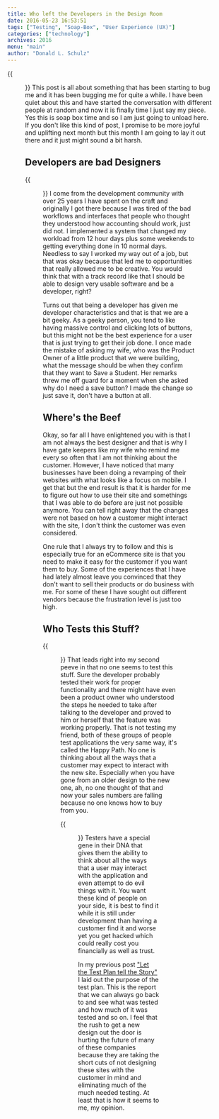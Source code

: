 ```yaml
---
title: Who left the Developers in the Design Room
date: 2016-05-23 16:53:51
tags: ["Testing", "Soap-Box", "User Experience (UX)"]
categories: ["technology"]
archives: 2016
menu: "main"
author: "Donald L. Schulz"
---
```

{{<figure class="left" src="/images/SoapBox.jpg" width="100" alt="My Opinion">}}
This post is all about something that has been starting to bug me and it has been bugging me for quite a while.  I have been quiet about this and have started the conversation with different people at random and now it is finally time I just say my piece.  Yes this is soap box time and so I am just going to unload here.  If you don't like this kind of post, I promise to be more joyful and uplifting next month but this month I am going to lay it out there and it just might sound a bit harsh.

## Developers are bad Designers
{{<figure class="right" src="/images/BadDesign.png" width="250" alt="Not very practical">}}
I come from the development community with over 25 years I have spent on the craft and originally I got there because I was tired of the bad workflows and interfaces that people who thought they understood how accounting should work, just did not.  I implemented a system that changed my workload from 12 hour days plus some weekends to getting everything done in 10 normal days.  Needless to say I worked my way out of a job, but that was okay because that led me to opportunities that really allowed me to be creative.  You would think that with a track record like that I should be able to design very usable software and be a developer, right?

Turns out that being a developer has given me developer characteristics and that is that we are a bit geeky.  As a geeky person, you tend to like having massive control and clicking lots of buttons, but this might not be the best experience for a user that is just trying to get their job done.  I once made the mistake of asking my wife, who was the Product Owner of a little product that we were building, what the message should be when they confirm that they want to Save a Student.  Her remarks threw me off guard for a moment when she asked why do I need a save button?  I made the change so just save it, don't have a button at all.  

## Where's the Beef
Okay, so far all I have enlightened you with is that I am not always the best designer and that is why I have gate keepers like my wife who remind me every so often that I am not thinking about the customer.  However, I have noticed that many businesses have been doing a revamping of their websites with what looks like a focus on mobile.  I get that but the end result is that it is harder for me to figure out how to use their site and somethings that I was able to do before are just not possible anymore.  You can tell right away that the changes were not based on how a customer might interact with the site, I don't think the customer was even considered.

One rule that I always try to follow and this is especially true for an eCommerce site is that you need to make it easy for the customer if you want them to buy.  Some of the experiences that I have had lately almost leave you convinced that they don't want to sell their products or do business with me.  For some of these I have sought out different vendors because the frustration level is just too high.

## Who Tests this Stuff?
{{<figure class="right" src="/images/LackOfTesting.jpg" width="250" alt="Anyone Testing This">}}
That leads right into my second peeve in that no one seems to test this stuff.  Sure the developer probably tested their work for proper functionality and there might have even been a product owner who understood the steps he needed to take after talking to the developer and proved to him or herself that the feature was working properly.  That is not testing my friend, both of these groups of people test applications the very same way, it's called the Happy Path.  No one is thinking about all the ways that a customer may expect to interact with the new site.  Especially when you have gone from an older design to the new one, ah, no one thought of that and now your sales numbers are falling because no one knows how to buy from you.

{{<figure class="left" src="/images/NoTesting.jpg" width="150" alt="No Testing Needed Here">}}
Testers have a special gene in their DNA that gives them the ability to think about all the ways that a user may interact with the application and even attempt to do evil things with it.  You want these kind of people on your side, it is best to find it while it is still under development than having a customer find it and worse yet you get hacked which could really cost you financially as well as trust.

In my previous post ["Let the Test Plan tell the Story"](/2016/04/Let-the-Test-Plan-Tell-the-Story/) I laid out the purpose of the test plan.  This is the report that we can always go back to and see what was tested and how much of it was tested and so on.  I feel that the rush to get a new design out the door is hurting the future of many of these companies because they are taking the short cuts of not designing these sites with the customer in mind and eliminating much of the much needed testing.  At least that is how it seems to me, my opinion.
